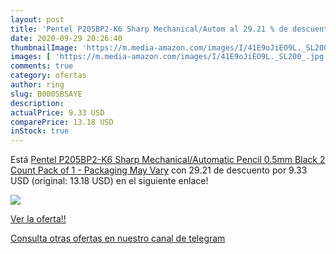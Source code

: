 ```yaml
---
layout: post
title: 'Pentel P205BP2-K6 Sharp Mechanical/Autom al 29.21 % de descuento'
date: 2020-09-29 20:26:40
thumbnailImage: 'https://m.media-amazon.com/images/I/41E9oJiEO9L._SL200_.jpg'
images: [ 'https://m.media-amazon.com/images/I/41E9oJiEO9L._SL200_.jpg' ]
comments: true
category: ofertas
author: ring
slug: B000SBSAYE
description:
actualPrice: 9.33 USD
comparePrice: 13.18 USD
inStock: true
---
```


Está [Pentel P205BP2-K6 Sharp Mechanical/Automatic Pencil  0.5mm  Black  2 Count  Pack of 1  - Packaging May Vary](https://www.amazon.com/dp/B000SBSAYE/?tag=redken08-20) con 29.21 de descuento por 9.33 USD (original: 13.18 USD) en el siguiente enlace!

[![](https://m.media-amazon.com/images/I/41E9oJiEO9L._SL200_.jpg)](https://www.amazon.com/dp/B000SBSAYE/?tag=redken08-20)

[Ver la oferta!!](https://www.amazon.com/dp/B000SBSAYE/?tag=redken08-20)

[Consulta otras ofertas en nuestro canal de telegram](https://t.me/s/ofertas25)
